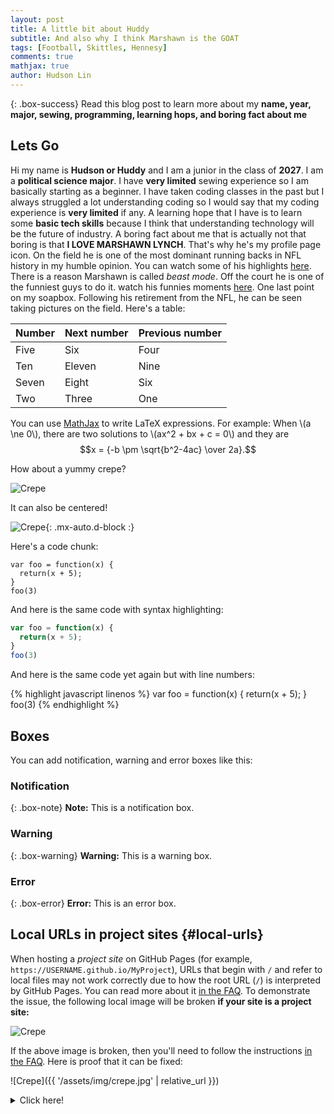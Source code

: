 ```yaml
---
layout: post
title: A little bit about Huddy
subtitle: And also why I think Marshawn is the GOAT
tags: [Football, Skittles, Hennesy]
comments: true
mathjax: true
author: Hudson Lin
---
```


{: .box-success}
Read this blog post to learn more about my **name, year, major, sewing, programming, learning hops, and boring fact about me**

## Lets Go

Hi my name is **Hudson or Huddy** and I am a junior in the class of **2027**. I am a **political science major**. I have **very limited** sewing experience so I am basically starting as a beginner. I have taken coding classes in the past but I always struggled a lot understanding coding so I would say that my coding experience is **very limited** if any. A learning hope that I have is to learn some **basic tech skills** because I think that understanding technology will be the future of industry. A boring fact about me that is actually not that boring is that **I LOVE MARSHAWN LYNCH**. That's why he's my profile page icon. On the field he is one of the most dominant running backs in NFL history in my humble opinion. You can watch some of his highlights [here](https://www.youtube.com/watch?v=kXOZdMeSIEo). There is a reason Marshawn is called _beast mode_. Off the court he is one of the funniest guys to do it. watch his funnies moments [here](https://www.youtube.com/watch?v=rzY-NUxiSpI). One last point on my soapbox. Following his retirement from the NFL, he can be seen taking pictures on the field. 
Here's a table:

| Number | Next number | Previous number |
| :------ |:--- | :--- |
| Five | Six | Four |
| Ten | Eleven | Nine |
| Seven | Eight | Six |
| Two | Three | One |

You can use [MathJax](https://www.mathjax.org/) to write LaTeX expressions. For example:
When \\(a \ne 0\\), there are two solutions to \\(ax^2 + bx + c = 0\\) and they are $$x = {-b \pm \sqrt{b^2-4ac} \over 2a}.$$

How about a yummy crepe?

![Crepe](https://beautifuljekyll.com/assets/img/crepe.jpg)

It can also be centered!

![Crepe](https://beautifuljekyll.com/assets/img/crepe.jpg){: .mx-auto.d-block :}

Here's a code chunk:

~~~
var foo = function(x) {
  return(x + 5);
}
foo(3)
~~~

And here is the same code with syntax highlighting:

```javascript
var foo = function(x) {
  return(x + 5);
}
foo(3)
```

And here is the same code yet again but with line numbers:

{% highlight javascript linenos %}
var foo = function(x) {
  return(x + 5);
}
foo(3)
{% endhighlight %}

## Boxes
You can add notification, warning and error boxes like this:

### Notification

{: .box-note}
**Note:** This is a notification box.

### Warning

{: .box-warning}
**Warning:** This is a warning box.

### Error

{: .box-error}
**Error:** This is an error box.

## Local URLs in project sites {#local-urls}

When hosting a *project site* on GitHub Pages (for example, `https://USERNAME.github.io/MyProject`), URLs that begin with `/` and refer to local files may not work correctly due to how the root URL (`/`) is interpreted by GitHub Pages. You can read more about it [in the FAQ](https://beautifuljekyll.com/faq/#links-in-project-page). To demonstrate the issue, the following local image will be broken **if your site is a project site:**

![Crepe](/assets/img/crepe.jpg)

If the above image is broken, then you'll need to follow the instructions [in the FAQ](https://beautifuljekyll.com/faq/#links-in-project-page). Here is proof that it can be fixed:

![Crepe]({{ '/assets/img/crepe.jpg' | relative_url }})

<details markdown="1">
<summary>Click here!</summary>
Here you can see an **expandable** section
</details>
